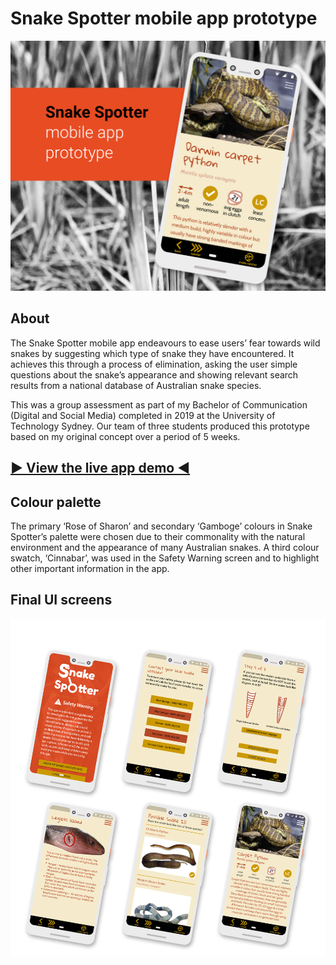 # Snake Spotter mobile app prototype

![Cover photo](images/Snake-Spotter-title.jpg)

## About
The Snake Spotter mobile app endeavours to ease users’ fear towards wild snakes by suggesting which type of snake they have encountered. It achieves this through a process of elimination, asking the user simple questions about the snake’s appearance and showing relevant search results from a national database of Australian snake species.

This was a group assessment as part of my Bachelor of Communication (Digital and Social Media) completed in 2019 at the University of Technology Sydney. Our team of three students produced this prototype based on my original concept over a period of 5 weeks.

## [► View the live app demo ◄](demo/index.html)

## Colour palette

The primary ‘Rose of Sharon’ and secondary ‘Gamboge’ colours in Snake Spotter’s palette were chosen due to their commonality with the natural environment and the appearance of many Australian snakes. A third colour swatch, ‘Cinnabar’, was used in the Safety Warning screen and to highlight other important information in the app.

## Final UI screens

![Final UI screens](images/Snake-Spotter-final-UI.png)
